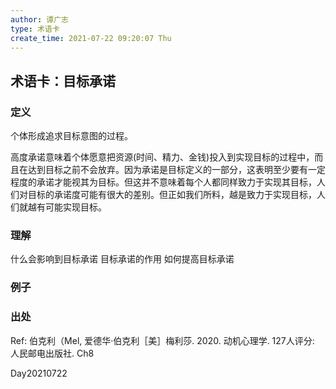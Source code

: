 ```yaml
---
author: 谭广志
type: 术语卡
create_time: 2021-07-22 09:20:07 Thu
---
```



## 术语卡：目标承诺
### 定义
个体形成追求目标意图的过程。

高度承诺意味着个体愿意把资源(时间、精力、金钱)投入到实现目标的过程中，而且在达到目标之前不会放弃。因为承诺是目标定义的一部分，这表明至少要有一定程度的承诺才能视其为目标。但这并不意味着每个人都同样致力于实现其目标，人们对目标的承诺度可能有很大的差别。但正如我们所料，越是致力于实现目标，人们就越有可能实现目标。

### 理解
什么会影响到目标承诺
目标承诺的作用
如何提高目标承诺

### 例子


### 出处
Ref: 伯克利（Mel, 爱德华·伯克利［美］梅利莎. 2020. 动机心理学. 127人评分: 人民邮电出版社. Ch8

Day20210722








































